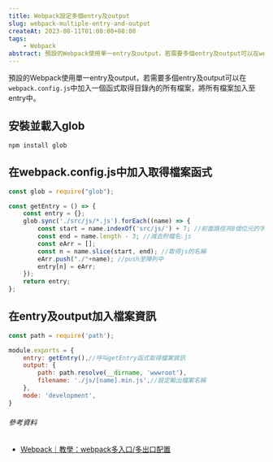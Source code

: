 ```yaml
---
title: Webpack設定多個entry及output
slug: webpack-multiple-entry-and-output
createAt: 2023-08-11T01:00:00+08:00
tags:
    - Webpack
abstract: 預設的Webpack使用單一entry及output，若需要多個entry及output可以在webpack.config.js中加入一個函式取得目錄內的所有檔案，將所有檔案加入至entry中。
---
```


預設的Webpack使用單一entry及output，若需要多個entry及output可以在`webpack.config.js`中加入一個函式取得目錄內的所有檔案，將所有檔案加入至entry中。

## 安裝並載入glob
```shell
npm install glob
```

## 在webpack.config.js中加入取得檔案函式
```javascript
const glob = require("glob");

const getEntry = () => {
    const entry = {};
    glob.sync('./src/js/*.js').forEach((name) => {
        const start = name.indexOf('src/js/') + 7; //前面路徑共8個位元的字串
        const end = name.length - 3; //減去附檔名.js
        const eArr = [];
        const n = name.slice(start, end); //取得js的名稱
        eArr.push("./"+name); //push至陣列中
        entry[n] = eArr;
    });
    return entry;
};
```

## 在entry及output加入檔案資訊
```javascript
const path = require('path');

module.exports = {
    entry: getEntry(),//呼叫getEntry函式取得檔案資訊
    output: {
        path: path.resolve(__dirname, 'wwwroot'),
        filename: './js/[name].min.js',//設定輸出檔案名稱
    },
    mode: 'development',
}
```


###### 參考資料
- [Webpack｜教學：webpack多入口/多出口配置](https://medium.com/anna-hsaio-%E5%89%8D%E7%AB%AF%E9%96%8B%E7%99%BC%E8%A8%98/webpack-%E6%95%99%E5%AD%B8-webpack%E5%A4%9A%E5%85%A5%E5%8F%A3-%E5%A4%9A%E5%87%BA%E5%8F%A3%E9%85%8D%E7%BD%AE-b15a1a2fd74a)